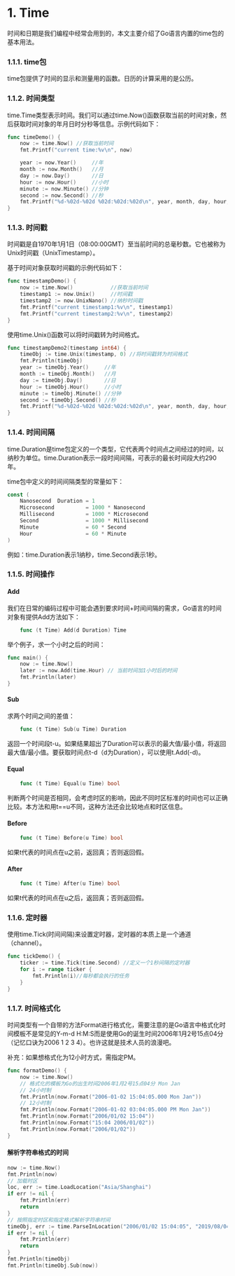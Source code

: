 # 1. Time

时间和日期是我们编程中经常会用到的，本文主要介绍了Go语言内置的time包的基本用法。

### 1.1.1. time包

time包提供了时间的显示和测量用的函数。日历的计算采用的是公历。

### 1.1.2. 时间类型

time.Time类型表示时间。我们可以通过time.Now()函数获取当前的时间对象，然后获取时间对象的年月日时分秒等信息。示例代码如下：

```go
func timeDemo() {
    now := time.Now() //获取当前时间
    fmt.Printf("current time:%v\n", now)

    year := now.Year()     //年
    month := now.Month()   //月
    day := now.Day()       //日
    hour := now.Hour()     //小时
    minute := now.Minute() //分钟
    second := now.Second() //秒
    fmt.Printf("%d-%02d-%02d %02d:%02d:%02d\n", year, month, day, hour, minute, second)
}
```

### 1.1.3. 时间戳

时间戳是自1970年1月1日（08:00:00GMT）至当前时间的总毫秒数。它也被称为Unix时间戳（UnixTimestamp）。

基于时间对象获取时间戳的示例代码如下：

```go
func timestampDemo() {
    now := time.Now()            //获取当前时间
    timestamp1 := now.Unix()     //时间戳
    timestamp2 := now.UnixNano() //纳秒时间戳
    fmt.Printf("current timestamp1:%v\n", timestamp1)
    fmt.Printf("current timestamp2:%v\n", timestamp2)
}
```

使用time.Unix()函数可以将时间戳转为时间格式。

```go
func timestampDemo2(timestamp int64) {
    timeObj := time.Unix(timestamp, 0) //将时间戳转为时间格式
    fmt.Println(timeObj)
    year := timeObj.Year()     //年
    month := timeObj.Month()   //月
    day := timeObj.Day()       //日
    hour := timeObj.Hour()     //小时
    minute := timeObj.Minute() //分钟
    second := timeObj.Second() //秒
    fmt.Printf("%d-%02d-%02d %02d:%02d:%02d\n", year, month, day, hour, minute, second)
}
```

### 1.1.4. 时间间隔

time.Duration是time包定义的一个类型，它代表两个时间点之间经过的时间，以纳秒为单位。time.Duration表示一段时间间隔，可表示的最长时间段大约290年。

time包中定义的时间间隔类型的常量如下：

```go
const (
    Nanosecond  Duration = 1
    Microsecond          = 1000 * Nanosecond
    Millisecond          = 1000 * Microsecond
    Second               = 1000 * Millisecond
    Minute               = 60 * Second
    Hour                 = 60 * Minute
)
```

例如：time.Duration表示1纳秒，time.Second表示1秒。

### 1.1.5. 时间操作

#### Add

我们在日常的编码过程中可能会遇到要求时间+时间间隔的需求，Go语言的时间对象有提供Add方法如下：

```go
    func (t Time) Add(d Duration) Time
```

举个例子，求一个小时之后的时间：

```go
func main() {
    now := time.Now()
    later := now.Add(time.Hour) // 当前时间加1小时后的时间
    fmt.Println(later)
}
```

#### Sub

求两个时间之间的差值：

```go
    func (t Time) Sub(u Time) Duration
```

返回一个时间段t-u。如果结果超出了Duration可以表示的最大值/最小值，将返回最大值/最小值。要获取时间点t-d（d为Duration），可以使用t.Add(-d)。

#### Equal

```go
    func (t Time) Equal(u Time) bool
```

判断两个时间是否相同，会考虑时区的影响，因此不同时区标准的时间也可以正确比较。本方法和用t==u不同，这种方法还会比较地点和时区信息。

#### Before

```go
    func (t Time) Before(u Time) bool
```

如果t代表的时间点在u之前，返回真；否则返回假。

#### After

```go
    func (t Time) After(u Time) bool
```

如果t代表的时间点在u之后，返回真；否则返回假。

### 1.1.6. 定时器

使用time.Tick(时间间隔)来设置定时器，定时器的本质上是一个通道（channel）。

```go
func tickDemo() {
    ticker := time.Tick(time.Second) //定义一个1秒间隔的定时器
    for i := range ticker {
        fmt.Println(i)//每秒都会执行的任务
    }
}
```

### 1.1.7. 时间格式化

时间类型有一个自带的方法Format进行格式化，需要注意的是Go语言中格式化时间模板不是常见的Y-m-d H:M:S而是使用Go的诞生时间2006年1月2号15点04分（记忆口诀为2006 1 2 3 4）。也许这就是技术人员的浪漫吧。

补充：如果想格式化为12小时方式，需指定PM。

```go
func formatDemo() {
    now := time.Now()
    // 格式化的模板为Go的出生时间2006年1月2号15点04分 Mon Jan
    // 24小时制
    fmt.Println(now.Format("2006-01-02 15:04:05.000 Mon Jan"))
    // 12小时制
    fmt.Println(now.Format("2006-01-02 03:04:05.000 PM Mon Jan"))
    fmt.Println(now.Format("2006/01/02 15:04"))
    fmt.Println(now.Format("15:04 2006/01/02"))
    fmt.Println(now.Format("2006/01/02"))
}
```

#### 解析字符串格式的时间

```go
now := time.Now()
fmt.Println(now)
// 加载时区
loc, err := time.LoadLocation("Asia/Shanghai")
if err != nil {
    fmt.Println(err)
    return
}
// 按照指定时区和指定格式解析字符串时间
timeObj, err := time.ParseInLocation("2006/01/02 15:04:05", "2019/08/04 14:15:20", loc)
if err != nil {
    fmt.Println(err)
    return
}
fmt.Println(timeObj)
fmt.Println(timeObj.Sub(now))
```